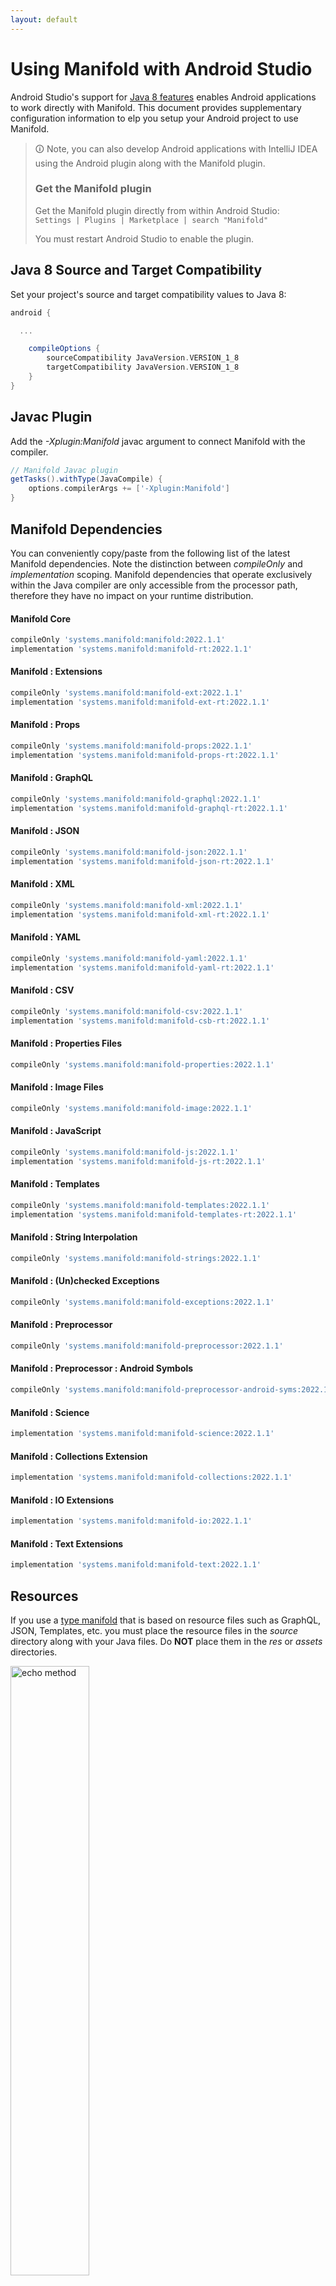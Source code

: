 ```yaml
---
layout: default
---
```


# Using Manifold with Android Studio

Android Studio's support for [Java 8 features](https://developer.android.com/studio/write/java8-support.html) enables
Android applications to work directly with Manifold. This document provides supplementary configuration information to
elp you setup your Android project to use Manifold.

>🛈 Note, you can also develop Android applications with IntelliJ IDEA using the Android plugin along with the Manifold
>plugin. 
>
>### Get the Manifold plugin
>Get the Manifold plugin directly from within Android Studio:
><br>
>`Settings | Plugins | Marketplace | search "Manifold"`
><br>
> 
>You must restart Android Studio to enable the plugin. 
 
## Java 8 Source and Target Compatibility 
Set your project's source and target compatibility values to Java 8:

```groovy
android {

  ...

    compileOptions {
        sourceCompatibility JavaVersion.VERSION_1_8
        targetCompatibility JavaVersion.VERSION_1_8
    }
}
```

## Javac Plugin
Add the *-Xplugin:Manifold* javac argument to connect Manifold with the compiler.

```groovy
// Manifold Javac plugin
getTasks().withType(JavaCompile) {
    options.compilerArgs += ['-Xplugin:Manifold']
}
```    

## Manifold Dependencies
You can conveniently copy/paste from the following list of the latest Manifold dependencies. Note the distinction
between *compileOnly* and *implementation* scoping. Manifold dependencies that operate exclusively within the
Java compiler are only accessible from the processor path, therefore they have no impact on your runtime distribution.

#### Manifold Core
```groovy
compileOnly 'systems.manifold:manifold:2022.1.1'
implementation 'systems.manifold:manifold-rt:2022.1.1'
```
#### Manifold : Extensions
```groovy
compileOnly 'systems.manifold:manifold-ext:2022.1.1'
implementation 'systems.manifold:manifold-ext-rt:2022.1.1'
```
#### Manifold : Props
```groovy
compileOnly 'systems.manifold:manifold-props:2022.1.1'
implementation 'systems.manifold:manifold-props-rt:2022.1.1'
```
#### Manifold : GraphQL
```groovy
compileOnly 'systems.manifold:manifold-graphql:2022.1.1'
implementation 'systems.manifold:manifold-graphql-rt:2022.1.1'
```
#### Manifold : JSON
```groovy
compileOnly 'systems.manifold:manifold-json:2022.1.1'
implementation 'systems.manifold:manifold-json-rt:2022.1.1'
```
#### Manifold : XML
```groovy
compileOnly 'systems.manifold:manifold-xml:2022.1.1'
implementation 'systems.manifold:manifold-xml-rt:2022.1.1'
```
#### Manifold : YAML
```groovy
compileOnly 'systems.manifold:manifold-yaml:2022.1.1'
implementation 'systems.manifold:manifold-yaml-rt:2022.1.1'
```
#### Manifold : CSV
```groovy
compileOnly 'systems.manifold:manifold-csv:2022.1.1'
implementation 'systems.manifold:manifold-csb-rt:2022.1.1'
```
#### Manifold : Properties Files
```groovy
compileOnly 'systems.manifold:manifold-properties:2022.1.1'
```
#### Manifold : Image Files
```groovy
compileOnly 'systems.manifold:manifold-image:2022.1.1'
```
#### Manifold : JavaScript
```groovy
compileOnly 'systems.manifold:manifold-js:2022.1.1'
implementation 'systems.manifold:manifold-js-rt:2022.1.1'
```
#### Manifold : Templates
```groovy
compileOnly 'systems.manifold:manifold-templates:2022.1.1'
implementation 'systems.manifold:manifold-templates-rt:2022.1.1'
```
#### Manifold : String Interpolation
```groovy
compileOnly 'systems.manifold:manifold-strings:2022.1.1'
```
#### Manifold : (Un)checked Exceptions
```groovy
compileOnly 'systems.manifold:manifold-exceptions:2022.1.1'
```
#### Manifold : Preprocessor
```groovy
compileOnly 'systems.manifold:manifold-preprocessor:2022.1.1'
```
#### Manifold : Preprocessor : Android Symbols
```groovy
compileOnly 'systems.manifold:manifold-preprocessor-android-syms:2022.1.1'
```
#### Manifold : Science
```groovy
implementation 'systems.manifold:manifold-science:2022.1.1'
```
#### Manifold : Collections Extension
```groovy
implementation 'systems.manifold:manifold-collections:2022.1.1'
```
#### Manifold : IO Extensions
```groovy
implementation 'systems.manifold:manifold-io:2022.1.1'
```
#### Manifold : Text Extensions
```groovy
implementation 'systems.manifold:manifold-text:2022.1.1'
```

## Resources

If you use a [type manifold](https://github.com/manifold-systems/manifold/tree/master/manifold-core-parent/manifold#the-big-picture)
that is based on resource files such as GraphQL, JSON, Templates, etc. you must place the resource files in the 
*source* directory along with your Java files.  Do **NOT** place them in the *res* or *assets* directories.
 
<p><img src="http://manifold.systems/images/android_resources.png" alt="echo method" width="50%" height="50%"/></p> 

## Preprocessor and build variant symbols

If you use the [preprocessor](https://github.com/manifold-systems/manifold/tree/master/manifold-deps-parent/manifold-preprocessor),
you can directly reference Android build variant symbols with the [manifold-preprocessor-android-syms](https://github.com/manifold-systems/manifold/tree/master/manifold-deps-parent/manifold-preprocessor-android-syms)
dependency.
```java
#if FLAVOR == "paid"
  @Override
  public void specialMethod(Foo foo) {
  ...
  }
#endif
```
build.gradle
```groovy
dependencies {
    ...
    compileOnly 'systems.manifold:manifold-preprocessor:2022.1.1'
    compileOnly 'systems.manifold:manifold-preprocessor-android-syms:2022.1.1'
}
```